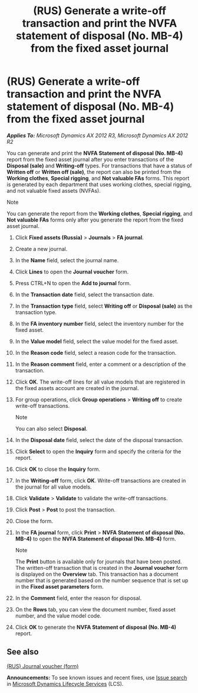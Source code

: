 ﻿---
title: (RUS) Generate a write-off transaction and print the NVFA statement of disposal (No. MB-4) from the fixed asset journal
TOCTitle: (RUS) Generate a write-off transaction and print the NVFA statement of disposal (No. MB-4) from the fixed asset journal
ms:assetid: e4b50246-41af-4409-af15-43daed730dd2
ms:mtpsurl: https://technet.microsoft.com/en-us/library/JJ923602(v=AX.60)
ms:contentKeyID: 52075444
ms.date: 04/18/2014
mtps_version: v=AX.60
f1_keywords:
- write-off
- Russia
- special rigging
- working clothes
---

# (RUS) Generate a write-off transaction and print the NVFA statement of disposal (No. MB-4) from the fixed asset journal 


_**Applies To:** Microsoft Dynamics AX 2012 R3, Microsoft Dynamics AX 2012 R2_

You can generate and print the **NVFA Statement of disposal (No. MB-4)** report from the fixed asset journal after you enter transactions of the **Disposal (sale)** and **Writing-off** types. For transactions that have a status of **Written off** or **Written off (sale)**, the report can also be printed from the **Working clothes**, **Special rigging**, and **Not valuable FAs** forms. This report is generated by each department that uses working clothes, special rigging, and not valuable fixed assets (NVFAs).


> [!NOTE]
> <P>You can generate the report from the <STRONG>Working clothes</STRONG>, <STRONG>Special rigging</STRONG>, and <STRONG>Not valuable FAs</STRONG> forms only after you generate the report from the fixed asset journal.</P>



1.  Click **Fixed assets (Russia)** \> **Journals** \> **FA journal**.

2.  Create a new journal.

3.  In the **Name** field, select the journal name.

4.  Click **Lines** to open the **Journal voucher** form.

5.  Press CTRL+N to open the **Add to journal** form.

6.  In the **Transaction date** field, select the transaction date.

7.  In the **Transaction type** field, select **Writing off** or **Disposal (sale)** as the transaction type.

8.  In the **FA inventory number** field, select the inventory number for the fixed asset.

9.  In the **Value model** field, select the value model for the fixed asset.

10. In the **Reason code** field, select a reason code for the transaction.

11. In the **Reason comment** field, enter a comment or a description of the transaction.

12. Click **OK**. The write-off lines for all value models that are registered in the fixed assets account are created in the journal.

13. For group operations, click **Group operations** \> **Writing off** to create write-off transactions.
    

    > [!NOTE]
    > <P>You can also select <STRONG>Disposal</STRONG>.</P>



14. In the **Disposal date** field, select the date of the disposal transaction.

15. Click **Select** to open the **Inquiry** form and specify the criteria for the report.

16. Click **OK** to close the **Inquiry** form.

17. In the **Writing-off** form, click **OK**. Write-off transactions are created in the journal for all value models.

18. Click **Validate** \> **Validate** to validate the write-off transactions.

19. Click **Post** \> **Post** to post the transaction.

20. Close the form.

21. In the **FA journal** form, click **Print** \> **NVFA Statement of disposal (No. MB-4)** to open the **NVFA Statement of disposal (No. MB-4)** form.
    

    > [!NOTE]
    > <P>The <STRONG>Print</STRONG> button is available only for journals that have been posted. The written-off transaction that is created in the <STRONG>Journal voucher</STRONG> form is displayed on the <STRONG>Overview</STRONG> tab. This transaction has a document number that is generated based on the number sequence that is set up in the <STRONG>Fixed asset parameters</STRONG> form.</P>



22. In the **Comment** field, enter the reason for disposal.

23. On the **Rows** tab, you can view the document number, fixed asset number, and the value model code.

24. Click **OK** to generate the **NVFA Statement of disposal (No. MB-4)** report.

## See also

[(RUS) Journal voucher (form)](https://technet.microsoft.com/en-us/library/jj923409\(v=ax.60\))

  
**Announcements:** To see known issues and recent fixes, use [Issue search](http://go.microsoft.com/fwlink/?linkid=389258) in [Microsoft Dynamics Lifecycle Services](http://go.microsoft.com/fwlink/?linkid=306505) (LCS).

